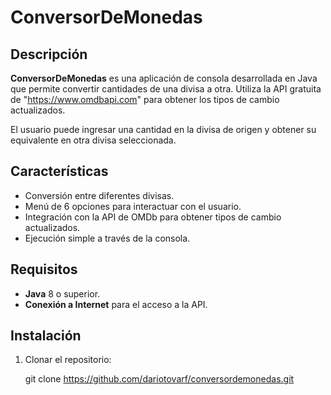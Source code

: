 # ConversorDeMonedas

## Descripción
**ConversorDeMonedas** es una aplicación de consola desarrollada en Java que permite convertir cantidades de una divisa a otra. Utiliza la API gratuita de "https://www.omdbapi.com" para obtener los tipos de cambio actualizados.

El usuario puede ingresar una cantidad en la divisa de origen y obtener su equivalente en otra divisa seleccionada.

## Características
- Conversión entre diferentes divisas.
- Menú de 6 opciones para interactuar con el usuario.
- Integración con la API de OMDb para obtener tipos de cambio actualizados.
- Ejecución simple a través de la consola.

## Requisitos
- **Java** 8 o superior.
- **Conexión a Internet** para el acceso a la API.

## Instalación
1. Clonar el repositorio:
   
   git clone https://github.com/dariotovarf/conversordemonedas.git
